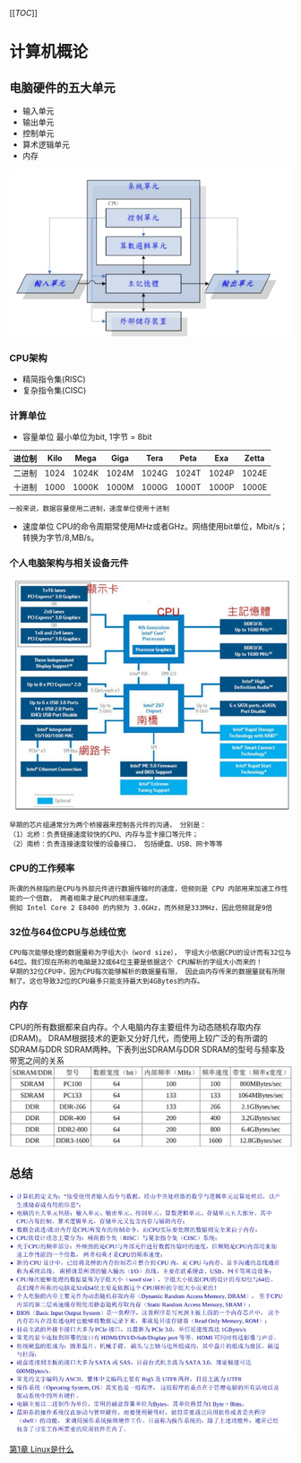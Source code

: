 [[_TOC_]]

# 计算机概论<br>
## 电脑硬件的五大单元
- 输入单元
- 输出单元
- 控制单元
- 算术逻辑单元
- 内存<br>

![fiveunits](fiveunits.png)

### CPU架构
- 精简指令集(RISC)
- 复杂指令集(CISC)

### 计算单位
- 容量单位
最小单位为bit, 1字节 = 8bit

|进位制|Kilo|Mega|Giga|Tera|Peta|Exa|Zetta|
|:--:|:--:|:--:|:--:|:--:|:--:|:--:|:--:|
|二进制|1024|1024K|1024M|1024G|1024T|1024P|1024E|
|十进制|1000|1000K|1000M|1000G|1000T|1000P|1000E|

~~~
一般来说，数据容量使用二进制，速度单位使用十进制
~~~
- 速度单位
CPU的命令周期常使用MHz或者GHz。网络使用bit单位，Mbit/s；转换为字节/8,MB/s。


### 个人电脑架构与相关设备元件
![computer](computer.png)
~~~
早期的芯片组通常分为两个桥接器来控制各元件的沟通， 分别是：
（1）北桥：负责链接速度较快的CPU、内存与显卡接口等元件；
（2）南桥：负责连接速度较慢的设备接口， 包括硬盘、USB、网卡等等
~~~
### CPU的工作频率
~~~
所谓的外频指的是CPU与外部元件进行数据传输时的速度，倍频则是 CPU 内部用来加速工作性能的一个倍数， 两者相乘才是CPU的频率速度。
例如 Intel Core 2 E8400 的内频为 3.0GHz，而外频是333MHz，因此倍频就是9倍
~~~
### 32位与64位CPU与总线位宽
~~~
CPU每次能够处理的数据量称为字组大小（word size）， 字组大小依据CPU的设计而有32位与64位。我们现在所称的电脑是32或64位主要是依据这个 CPU解析的字组大小而来的！
早期的32位CPU中，因为CPU每次能够解析的数据量有限， 因此由内存传来的数据量就有所限制了。这也导致32位的CPU最多只能支持最大到4GBytes的内存。
~~~

### 内存
CPU的所有数据都来自内存。个人电脑内存主要组件为动态随机存取内存(DRAM)。
DRAM根据技术的更新又分好几代，而使用上较广泛的有所谓的SDRAM与DDR SDRAM两种。下表列出SDRAM与DDR SDRAM的型号与频率及带宽之间的关系
![DRAM](dRAM.png)

## 总结
![总结](gailun_summary.png)

[第1章 Linux是什么](Linux是什么.md)